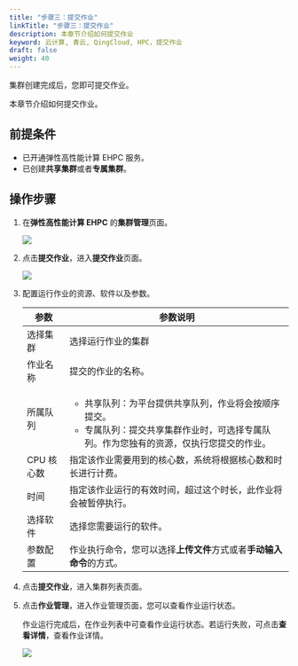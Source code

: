 ```yaml
---
title: "步骤三：提交作业"
linkTitle: "步骤三：提交作业"
description: 本章节介绍如何提交作业
keyword: 云计算, 青云, QingCloud, HPC，提交作业
draft: false
weight: 40
---
```


集群创建完成后，您即可提交作业。

本章节介绍如何提交作业。

## 前提条件

- 已开通弹性高性能计算 EHPC 服务。
- 已创建**共享集群**或者**专属集群**。

## 操作步骤

1. 在**弹性高性能计算 EHPC** 的**集群管理**页面。

   ![](../../_images/qs_ehpc_list.png)

2. 点击**提交作业**，进入**提交作业**页面。

   ![](../../_images/qs_ehpc_submit.png)

3. 配置运行作业的资源、软件以及参数。

   | 参数       | 参数说明                                                     |
   | ---------- | ------------------------------------------------------------ |
   | 选择集群   | 选择运行作业的集群                                           |
   | 作业名称   | 提交的作业的名称。                                           |
   | 所属队列   | <ul><li>共享队列：为平台提供共享队列，作业将会按顺序提交。</li><li>专属队列：提交共享集群作业时，可选择专属队列。作为您独有的资源，仅执行您提交的作业。</li></ul> |
   | CPU 核心数 | 指定该作业需要用到的核心数，系统将根据核心数和时长进行计费。 |
   | 时间       | 指定该作业运行的有效时间，超过这个时长，此作业将会被暂停执行。 |
   | 选择软件   | 选择您需要运行的软件。                                       |
   | 参数配置   | 作业执行命令，您可以选择**上传文件**方式或者**手动输入命令**的方式。 |

4. 点击**提交作业**，进入集群列表页面。

5. 点击**作业管理**，进入作业管理页面，您可以查看作业运行状态。

   作业运行完成后，在作业列表中可查看作业运行状态。若运行失败，可点击**查看详情**，查看作业详情。
   
   ![](../../_images/qs_ehpc_job_running.png)

